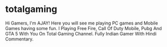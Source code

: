 # totalgaming
Hi Gamers,  I'm AJAY! Here you will see me playing PC games and Mobile Games having some fun.  I Playing Free Fire, Call Of Duty Mobile, Pubg And GTA 5 With You On Total Gaming Channel.  Fully Indian Gamer With Hindi Commentary.
